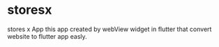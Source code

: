 # storesx

stores x App
this app created by webView widget in flutter that convert website to flutter app easly.

